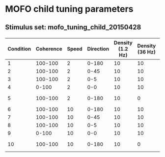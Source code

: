 # MOFO child tuning parameters
## Stimulus set: mofo_tuning_child_20150428

### 
|  Condition | Coherence   | Speed   |Direction   |  Density (1.2 Hz) | Density (36 Hz)| Notes|
|---|---|---|---|---|---|---|
| 1 |100-100 |2 |0-180 |10 |10 | |
| 2 |100-100 |2 |0-45  |10 |10 | |
| 3 |100-100 |2 |0-5   |10 |10 | |
| 4 |0-100   |2 |0-0   |10 |10 |no figure |
| 5 |100-100 |2 |0-180 |10 |0  |no background |
| 6 |100-100 |10|0-180 |10 |10 | |
| 7 |100-100 |10|0-45  |10 |10 | |
| 8 |100-100 |10|0-5   |10 |10 | |
| 9 |0-100   |10|0-0   |10 |10 |no figure |
| 10|100-100 |10|0-180 |10 |0  |no background |
